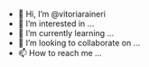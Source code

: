 - 👋 Hi, I’m @vitoriaraineri
- 👀 I’m interested in ...
- 🌱 I’m currently learning ...
- 💞️ I’m looking to collaborate on ...
- 📫 How to reach me ...

<!---
vitoriaraineri/vitoriaraineri is a ✨ special ✨ repository because its `README.md` (this file) appears on your GitHub profile.
You can click the Preview link to take a look at your changes.
--->
